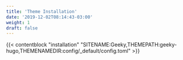 ```yaml
---
title: 'Theme Installation'
date: '2019-12-02T08:14:43-03:00'
weight: 1
draft: false
---
```


{{< contentblock "installation" "SITENAME:Geeky,THEMEPATH:geeky-hugo,THEMENAMEDIR:config/_default/config.toml" >}}
